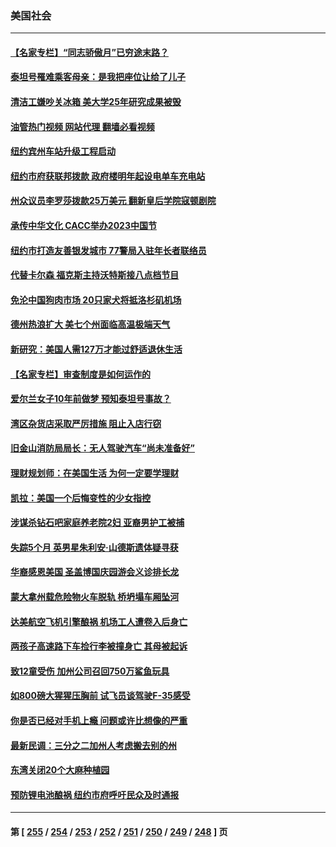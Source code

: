 ### 美国社会
---
#### [【名家专栏】“同志骄傲月”已穷途末路？](../../pages/ncid1078160/n14023546.md?06280445) 
#### [泰坦号罹难乘客母亲：是我把座位让给了儿子](../../pages/ncid1078160/n14023659.md?06280445) 
#### [清洁工嫌吵关冰箱 美大学25年研究成果被毁](../../pages/ncid1078160/n14023652.md?06280445) 
#### [油管热门视频 网站代理 翻墙必看视频](http://138.2.39.72:81/youtube.html?epic-marker?06280445)
#### [纽约宾州车站升级工程启动](../../pages/ncid1078160/n14023255.md?06280445) 
#### [纽约市府获联邦拨款 政府楼明年起设电单车充电站](../../pages/ncid1078160/n14023221.md?06280445) 
#### [州众议员李罗莎拨款25万美元 翻新皇后学院寇顿剧院](../../pages/ncid1078160/n14023229.md?06280445) 
#### [承传中华文化 CACC举办2023中国节](../../pages/ncid1078160/n14023120.md?06280445) 
#### [纽约市打造友善银发城市 77警局入驻年长者联络员](../../pages/ncid1078160/n14023261.md?06280445) 
#### [代替卡尔森 福克斯主持沃特斯接八点档节目](../../pages/ncid1078160/n14023127.md?06280445) 
#### [免沦中国狗肉市场 20只家犬将抵洛杉矶机场](../../pages/ncid1078160/n14023153.md?06280445) 
#### [德州热浪扩大 美七个州面临高温极端天气](../../pages/ncid1078160/n14023126.md?06280445) 
#### [新研究：美国人需127万才能过舒适退休生活](../../pages/ncid1078160/n14023121.md?06280445) 
#### [【名家专栏】审查制度是如何运作的](../../pages/ncid1078160/n14022903.md?06280445) 
#### [爱尔兰女子10年前做梦 预知泰坦号事故？](../../pages/ncid1078160/n14022994.md?06280445) 
#### [湾区杂货店采取严厉措施 阻止入店行窃](../../pages/ncid1078160/n14022727.md?06280445) 
#### [旧金山消防局局长：无人驾驶汽车“尚未准备好”](../../pages/ncid1078160/n14022700.md?06280445) 
#### [理财规划师：在美国生活 为何一定要学理财](../../pages/ncid1078160/n14022614.md?06280445) 
#### [凯拉：美国一个后悔变性的少女指控](../../pages/ncid1078160/n14022584.md?06280445) 
#### [涉谋杀钻石吧家庭养老院2妇 亚裔男护工被捕](../../pages/ncid1078160/n14022551.md?06280445) 
#### [失踪5个月 英男星朱利安·山德斯遗体疑寻获](../../pages/ncid1078160/n14022494.md?06280445) 
#### [华裔感恩美国 圣盖博国庆园游会义诊排长龙](../../pages/ncid1078160/n14022500.md?06280445) 
#### [蒙大拿州载危险物火车脱轨 桥坍塌车厢坠河](../../pages/ncid1078160/n14022415.md?06280445) 
#### [达美航空飞机引擎酿祸 机场工人遭卷入后身亡](../../pages/ncid1078160/n14022414.md?06280445) 
#### [两孩子高速路下车捡行李被撞身亡 其母被起诉](../../pages/ncid1078160/n14021907.md?06280445) 
#### [致12童受伤 加州公司召回750万鲨鱼玩具](../../pages/ncid1078160/n14022320.md?06280445) 
#### [如800磅大猩猩压胸前 试飞员谈驾驶F-35感受](../../pages/ncid1078160/n14019973.md?06280445) 
#### [你是否已经对手机上瘾 问题或许比想像的严重](../../pages/ncid1078160/n14022224.md?06280445) 
#### [最新民调：三分之二加州人考虑搬去别的州](../../pages/ncid1078160/n14022206.md?06280445) 
#### [东湾关闭20个大麻种植园](../../pages/ncid1078160/n14021921.md?06280445) 
#### [预防锂电池酿祸 纽约市府呼吁民众及时通报](../../pages/ncid1078160/n14021892.md?06280445) 

---
#### 第 [ [255](./255.md?06280445) / [254](./254.md?06280445) / [253](./253.md?06280445) / [252](./252.md?06280445) / [251](./251.md?06280445) / [250](./250.md?06280445) / [249](./249.md?06280445) / [248](./248.md?06280445) ] 页

